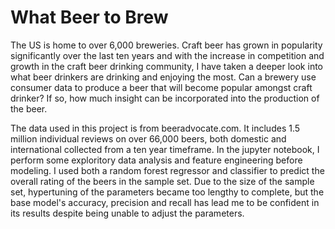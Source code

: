 # What Beer to Brew

The US is home to over 6,000 breweries. Craft beer has grown in popularity significantly over the last ten years and with the increase in competition and growth in the craft beer drinking community, I have taken a deeper look into what beer drinkers are drinking and enjoying the most. Can a brewery use consumer data to produce a beer that will become popular amongst craft drinker? If so, how much insight can be incorporated into the production of the beer. 

The data used in this project is from beeradvocate.com. It includes 1.5 million individual reviews on over 66,000 beers, both domestic and international collected from a ten year timeframe. In the jupyter notebook, I perform some exploritory data analysis and feature engineering before modeling. I used both a random forest regressor and classifier to predict the overall rating of the beers in the sample set. Due to the size of the sample set, hypertuning of the parameters became too lengthy to complete, but the base model's accuracy, precision and recall has lead me to be confident in its results despite being unable to adjust the parameters.



